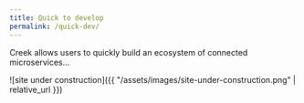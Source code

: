 ```yaml
---
title: Quick to develop
permalink: /quick-dev/
---
```


Creek allows users to quickly build an ecosystem of connected microservices...

![site under construction]({{ "/assets/images/site-under-construction.png" | relative_url }})
